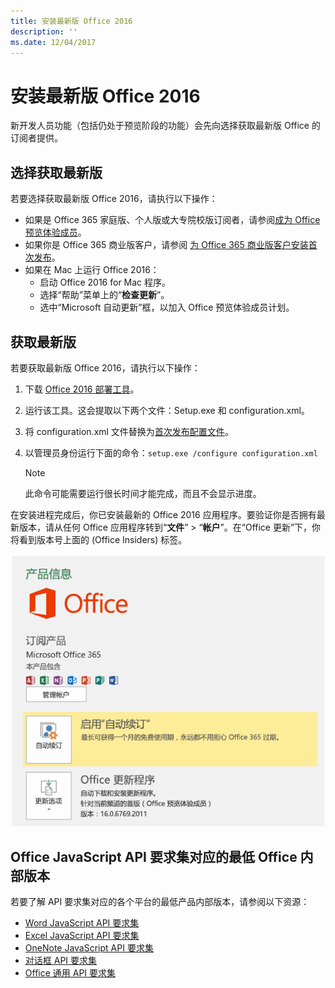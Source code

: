 ```yaml
---
title: 安装最新版 Office 2016
description: ''
ms.date: 12/04/2017
---
```


# <a name="install-the-latest-version-of-office-2016"></a>安装最新版 Office 2016

新开发人员功能（包括仍处于预览阶段的功能）会先向选择获取最新版 Office 的订阅者提供。 

## <a name="opt-in-to-getting-the-latest-builds"></a>选择获取最新版

若要选择获取最新版 Office 2016，请执行以下操作： 

- 如果是 Office 365 家庭版、个人版或大专院校版订阅者，请参阅[成为 Office 预览体验成员](https://products.office.com/zh-cn/office-insider)。
- 如果你是 Office 365 商业版客户，请参阅 [为 Office 365 商业版客户安装首次发布](https://support.office.com/zh-cn/article/Install-the-First-Release-build-for-Office-365-for-business-customers-4dd8ba40-73c0-4468-b778-c7b744d03ead?ui=en-US&rs=en-US&ad=US)。
- 如果在 Mac 上运行 Office 2016：
    - 启动 Office 2016 for Mac 程序。
    - 选择“帮助”菜单上的“**检查更新**”。
    - 选中“Microsoft 自动更新”框，以加入 Office 预览体验成员计划。 

## <a name="get-the-latest-build"></a>获取最新版

若要获取最新版 Office 2016，请执行以下操作： 

1. 下载 [Office 2016 部署工具](https://www.microsoft.com/en-us/download/details.aspx?id=49117)。 
2. 运行该工具。这会提取以下两个文件：Setup.exe 和 configuration.xml。
3. 将 configuration.xml 文件替换为[首次发布配置文件](https://raw.githubusercontent.com/OfficeDev/Office-Add-in-Commands-Samples/master/Tools/FirstReleaseConfig/configuration.xml)。
4. 以管理员身份运行下面的命令：`setup.exe /configure configuration.xml` 

    > [!NOTE]
    > 此命令可能需要运行很长时间才能完成，而且不会显示进度。

在安装进程完成后，你已安装最新的 Office 2016 应用程序。要验证你是否拥有最新版本，请从任何 Office 应用程序转到“**文件**” > “**帐户**”。在“Office 更新”下，你将看到版本号上面的 (Office Insiders) 标签。

![显示产品信息的屏幕截图（带有 Office Insiders 标签）](../images/office-insiders.png)

## <a name="minimum-office-builds-for-office-javascript-api-requirement-sets"></a>Office JavaScript API 要求集对应的最低 Office 内部版本

若要了解 API 要求集对应的各个平台的最低产品内部版本，请参阅以下资源：

- [Word JavaScript API 要求集](https://dev.office.com/reference/add-ins/requirement-sets/word-api-requirement-sets)
- [Excel JavaScript API 要求集](https://dev.office.com/reference/add-ins/requirement-sets/excel-api-requirement-sets)
- [OneNote JavaScript API 要求集](https://dev.office.com/reference/add-ins/requirement-sets/onenote-api-requirement-sets)
- [对话框 API 要求集](https://dev.office.com/reference/add-ins/requirement-sets/dialog-api-requirement-sets)
- [Office 通用 API 要求集](https://dev.office.com/reference/add-ins/requirement-sets/office-add-in-requirement-sets)
